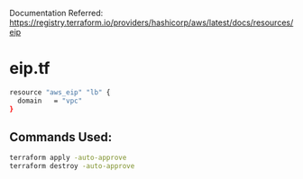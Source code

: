 Documentation Referred: https://registry.terraform.io/providers/hashicorp/aws/latest/docs/resources/eip

# eip.tf

```bash
resource "aws_eip" "lb" {
  domain   = "vpc"
}
```

## Commands Used:

```bash
terraform apply -auto-approve
terraform destroy -auto-approve
```